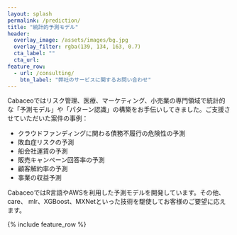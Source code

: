 ```yaml
---
layout: splash
permalink: /prediction/
title: "統計的予測モデル"
header:
  overlay_image: /assets/images/bg.jpg
  overlay_filter: rgba(139, 134, 163, 0.7)
  cta_label: ""
  cta_url: 
feature_row:
  - url: /consulting/
    btn_label: "弊社のサービスに関するお問い合わせ"      
---
```


Cabaceoではリスク管理、医療、マーケティング、小売業の専門領域で統計的な「予測モデル」や「パターン認識」の構築をお手伝いしてきました。ご支援させていただいた案件の事例：

* クラウドファンディングに関わる債務不履行の危険性の予測
* 敗血症リスクの予測
* 船会社運賃の予測
* 販売キャンペーン回答率の予測
* 顧客解約率の予測
* 事業の収益予測

CabaceoではR言語やAWSを利用した予測モデルを開発しています。その他、care、 mlr、XGBoost、MXNetといった技術を駆使してお客様のご要望に応えます。

{% include feature_row %}
